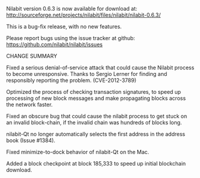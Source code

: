Nilabit version 0.6.3 is now available for download at:
  http://sourceforge.net/projects/nilabit/files/nilabit/nilabit-0.6.3/

This is a bug-fix release, with no new features.

Please report bugs using the issue tracker at github:
  https://github.com/nilabit/nilabit/issues

CHANGE SUMMARY

Fixed a serious denial-of-service attack that could cause the
Nilabit process to become unresponsive. Thanks to Sergio Lerner
for finding and responsibly reporting the problem. (CVE-2012-3789)

Optimized the process of checking transaction signatures, to
speed up processing of new block messages and make propagating
blocks across the network faster.

Fixed an obscure bug that could cause the nilabit process to get
stuck on an invalid block-chain, if the invalid chain was
hundreds of blocks long.

nilabit-Qt no longer automatically selects the first address
in the address book (Issue #1384).

Fixed minimize-to-dock behavior of nilabit-Qt on the Mac.

Added a block checkpoint at block 185,333 to speed up initial
blockchain download.
